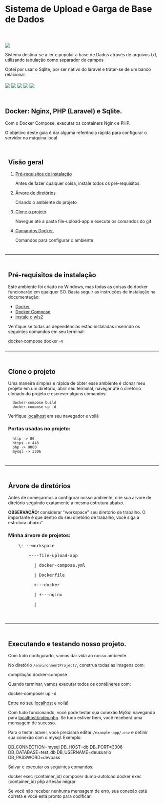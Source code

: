 # Sistema de Upload e Garga de Base de Dados
<section style="margin-top: 60px;">
  <img src="https://i.imgur.com/mAizoEs.png" />
  <p>Sistema destina-se a ler e popular a base de Dados através de arquivos txt, utilizando tabulação como separador de campos</p>
  <p>Optei por usar o Sqlite, por ser nativo do laravel e tratar-se de um banco relacional.<p>
</section>

<section style="margin-top: 20px;">
  <img src="https://img.shields.io/badge/PHP-777BB4?style=for-the-badge&logo=php&logoColor=white">
  <img src="https://img.shields.io/badge/Docker-2CA5E0?style=for-the-badge&logo=docker&logoColor=white">
  <img src="https://img.shields.io/badge/Nginx-009639?style=for-the-badge&logo=nginx&logoColor=white">
  <img src="https://img.shields.io/badge/Sqlite-00000F?style=for-the-badge&logo=sqlite&logoColor=white">
  <img src="https://img.shields.io/badge/PRs-welcome-brightgreen.svg?style=shields">
</section>
<section style="margin-top: 60px;">
  <h1> Docker: Nginx, PHP (Laravel) e Sqlite. </h1>
  <p>Com o Docker Compose, executar os containers Nginx e PHP.</p>
  <p>O objetivo deste guia é dar alguma referência rápida para configurar o servidor na máquina local</p>
</section>

<section style="padding: 10px; margin-top: 20px;">
  <h2>Visão geral</h2>
  <ol>
      <li value="1">
        <p><a href="#prerequisites">Pré-requisitos de instalação</a></p>
        <p>Antes de fazer qualquer coisa, instale todos os pré-requisitos.</p>
      </li>
      <li>
        <p><a href="#dic-tree">Árvore de diretórios</a></p>
        <p>Criando o ambiente do projeto</p>
      </li>
      <li>
        <p><a href="#clone">Clone o projeto</a></p>
        <p>Navegue até a pasta file-upload-app e execute os comandos do git</p>
      </li>
      <li>
        <p><a href="#docker-commands">Comandos Docker.</a></p>
        <p>Comandos para configurar o ambiente</p>
      </li>      
  </ol>
</section>
<hr>
<section id="pré-requisitos" style="padding: 10px;">
  <h2> Pré-requisitos de instalação </h2>
  <p>Este ambiente foi criado no Windows, mas todas as coisas do docker funcionarão em qualquer SO. Basta seguir as instruções de instalação na documentação:</p>
  <ul>
    <li><a href="https://docs.docker.com/engine/install/">Docker</a></li>
    <li><a href="https://docs.docker.com/compose/install/">Docker Compose</a></li>
    <li><a href="https://learn.microsoft.com/pt-br/windows/wsl/install" target="_blank">Instale o wls2</a></li>
  </ul>
  <p>Verifique se todas as dependências estão instaladas inserindo os seguintes comandos em seu terminal:</p>
  <pré>
    docker-compose
    docker -v
  </pre>
</section>
<hr>

<section id="clone" style="padding: 10px;">
  <h2>Clone o projeto</h2>
  <p>Uma maneira simples e rápida de obter esse ambiente é clonar meu projeto em um diretório, abrir seu terminal, navegar até o diretório clonado do projeto e escrever alguns comandos:</p>
  
  ```
    docker-compose build
    docker-compose up -d
  ```

  <p>Verifique <a href="http://localhost:80">localhost</a> em seu navegador e voilá</p>
  <h3>Portas usadas no projeto:</h3>

  ```
    http -> 80
    https -> 443
    php -> 9000
    mysql -> 3306    
  ```
  </section>
<hr>

<section id="dic-tree" style="padding: 10px;">
  <h2>Árvore de diretórios</h2>
  <p>Antes de começarmos a configurar nosso ambiente, crie sua arvore de diretório seguindo exatamente a mesma estrutura abaixo.</p>
  <p><strong>OBSERVAÇÃO:</strong> considerar "workspace" seu diretorio de trabalho. O importante é que dentro do seu diretório de trabalho, você siga a estrutura abaixo".
  <h3>Minha árvore de projetos:</h3>
  <pre>
    \- --workspace<br>
        +---file-upload-app<br>
          | docker-compose.yml<br>
          | Dockerfile<br>
          +---docker<br>
          | +---nginx<br>
          |
  </pre>
</section>
<hr>



<section id="test-db" style="padding: 10px;">
  <h2>Executando e testando nosso projeto.</h2>
  <p>Com tudo configurado, vamos dar vida ao nosso ambiente.</p>
  <p>No diretório <code>/environmentProject/</code>, construa todas as imagens com:</p>
  <pré>
    compilação docker-compose
  </pre>
  <p>Quando terminar, vamos executar todos os contêineres com:</p>
  <pré>
    docker-composer up -d
  </pre>
  <p>Entre no seu <a href="https://localhost">localhost</a> e voilá!</p>
  <p>Com tudo funcionando, você pode testar sua conexão MySql navegando para <a href="http://localhost/index.php">localhost/index.php</a>. Se tudo estiver bem, você receberá uma mensagem de sucesso.</p>
  <p>Para o teste laravel, você precisará editar <code>/example-app/.env</code> e definir sua conexão com o mysql. Exemplo:</p>
  <pré>
    DB_CONNECTION=mysql
    DB_HOST=db
    DB_PORT=3306
    DB_DATABASE=test_db
    DB_USERNAME=deusuario
    DB_PASSWORD=devpass
  </pre>
  <p>Salvar e executar os seguintes comandos:</p>
  <pré>
    docker exec (container_id) composer dump-autoload
    docker exec (container_id) php artesão migrar
  </pre>
  <p>Se você não receber nenhuma mensagem de erro, sua conexão está correta e você está pronto para codificar.</p>
</section>